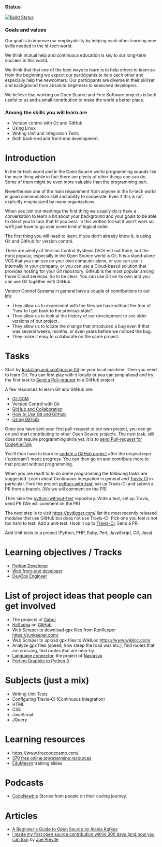 ### Status
[![Build Status](https://travis-ci.org/szabgab/modiin-co-learning.png)](https://travis-ci.org/szabgab/modiin-co-learning)

### Goals and values

Our goal is to improve our employability by helping each other learning new skills needed in the hi-tech world.

We think mutual help and continuous education is key to our long-term success in this world.

We think that that one of the best ways to learn is to help others to learn so from the beginning we expect our participants to help each other and especially help the newcomers.
Our participants are diverse in their skillset and background from absolute beginners to seasoned
developers.

We believe that working on Open Source and Free Software projects is both useful to us and a small contribution to make the world a better place.

### Among the skills you will learn are

* Version control with Git and GitHub
* Using Linux
* Writing Unit and Integration Tests
* Both back-end and front-end development.

# Introduction

In the hi-tech world and in the Open Source world programming sounds like the main thing while in fact there are plenty of other things one can do.
Some of them might be even more valuable than the programming part.

Neverthelese one of the main requirement from anyone in the hi-tech world is good communiation skill and ability to cooperate. Even if this is not
explicitly emphasized by many organizations.

When you join our meetings the first thing we usually do is have a conversation to learn a bit about your background and your goals to be able to
direct you to task that fit you best. In this written format it won't work so we'll just have to go over some kind of logical order.

The first thing you will need to learn, if you don't already know it, is using Git and GitHub for version control.

There are plenty of Version Control Systems (VCS-es) out there, but the most popular, especially in the Open Source world is Git.
It is a stand-alone VCS that you can use on your own computer alone, or you can use it internally in your company, or you can use a Cloud-based
solution that provides hosting for your Git repository. GitHub is the most popular among those Cloud services.
So to be clear: You can use Git on its own and you can use Git together with GitHub.

Version Control Systems in general have a couple of contributions to out life:
* They allow us to experiment with the files we have without the fear of "how to I get back to the previous state".
* They allow us to look at the history of our development to see older versions of our project.
* They allow us to locate the change that introduced a bug even if that was several weeks, months, or even years before we noticed the bug.
* They make it easy to collaborate on the same project.


# Tasks

Start by [Installing and configuring Git](docs/install_git.md) on your local machine.
Then you need to learn Git. You can first play with it locally or you can jump ahead and try the first task to [Send a Pull-request](docs/pull_request.md) to a GitHub project.

A few resources to learn Git and GitHub are:
* [Git SCM](https://git-scm.com/)
* [Version Control with Git](https://www.udacity.com/course/version-control-with-git--ud123)
* [GitHub and Collaboration](https://www.udacity.com/course/github-collaboration--ud456)
* [How to Use Git and GitHub](https://classroom.udacity.com/courses/ud775)
* [Using GitHub](https://guides.github.com/activities/hello-world/)

Once you have sent your first pull-request to our own project, you can go on and start contributing to other Open Source projects.
The next task, still does not require programming skills yet. It is to [send Pull-request for CodeAndTalk](docs/pull_request_for_cat.md)

You'll then have to learn to [update a GitHub project](docs/update_project.md) after the original repo ('upstream') made progress.
You can then go on and contribute more to that project without programming.

When you are readt to to do some programming the following tasks are suggested.
Learn about Continuous Integration in general and [Travis-CI](docs/travis-ci.md) in particular.
Fork the project [python-with-test](https://github.com/szabgab/co-learning-python-with-test), set up Travis-CI and submit a PR from a branch. (We we will comment on the PR)

Then take the [python-without-test](https://github.com/szabgab/co-learning-python-without-test) repository. Write a test, set up Travis, send PR (We will comment on the PR)

The next step is to visit https://pydigger.com/ list the most recently released modules that use GitHub but does not use Travis-CI.
Pick one you feel is not too hard to test. Add a unit-test.  Hook it up to [Travis-CI](docs/TRAVIS-CI.md). Send a PR.

Add Unit tests to a project (Python, PHP, Ruby, Perl, JavaScript, C#, Java)

# Learning objectives / Tracks

* [Python Developer](docs/python.md)
* [Web front-end developer](docs/front_end_developer.md)
* [DevOps Engineer](docs/devops_engineer.md)

# List of project ideas that people can get involved

* The projects of [Gabor](https://github.com/szabgab/) 
* [HaSadna](http://www.hasadna.org.il/) on [GitHub](https://github.com/hasadna/)
* Web Scraper to download gpx files from RunKeeper https://runkeeper.com/
* Web Scraper to upload gpx files to WikiLoc https://www.wikiloc.com/
* Analyze gpx files (speed, how steep the road was etc.), find routes that are crossing, find routes that are near-by.
* [Language connector](https://github.com/poplardown/langconnector), the project of [Nastasya](https://github.com/poplardown)
* [Porting Graphite to Python 3](https://github.com/graphite-project/graphite-web/issues/750)


# Subjects (just a mix)

* Writing Unit Tests
* Configuring Travis-CI (Continuous Integration)
* HTML
* CSS
* JavaScript
* JQuery

# Learning resources
* https://www.freecodecamp.com/
* [370 free online programming resources](https://medium.freecodecamp.com/370-free-online-programming-computer-science-courses-you-can-start-this-month-fc5b9867769e)
* [EduMaven](https://edumaven.com/) training slides

# Podcasts
* [CodeNewbie](http://www.codenewbie.org/) Stories from people on their coding journey.

# Articles
* [A Beginner's Guide to Open Source by Alaina Kafkes](https://medium.com/clarifai-champions/99-pr-oblems-a-beginners-guide-to-open-source-abc1b867385a)
* [I made my first open source contribution within 200 days (and how you can too)](https://medium.freecodecamp.org/i-made-my-first-open-source-contribution-within-200-days-and-how-you-can-too-4d5bdbd63fad) by [Joe Previte](/jjprevite)

